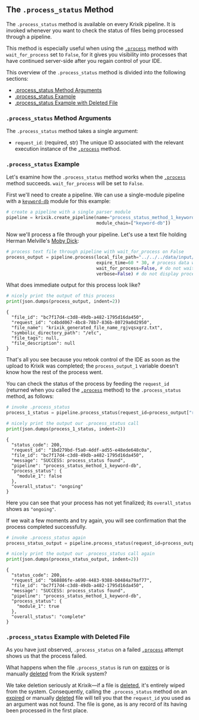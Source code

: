 ## The `.process_status` Method

The `.process_status` method is available on every Krixik pipeline. It is invoked whenever you want to check the status of files being processed through a pipeline.

This method is especially useful when using the [`.process`](process_method.md) method with `wait_for_process` set to `False`, for it gives you visibility into processes that have continued server-side after you regain control of your IDE.

This overview of the `.process_status` method is divided into the following sections:

- [.process_status Method Arguments](#.process_status-method-arguments)
- [.process_status Example](#.process_status-example)
- [.process_status Example with Deleted File](#.process_status-example-with-deleted-file)

### `.process_status` Method Arguments

The `.process_status` method takes a single argument:

- `request_id`: (required, str) The unique ID associated with the relevant execution instance of the [`.process`](process_method.md) method.

### `.process_status` Example

Let's examine how the `.process_status` method works when the [`.process`](process_method.md) method succeeds. `wait_for_process` will be set to `False`.

First we'll need to create a pipeline. We can use a single-module pipeline with a [`keyword-db`](../../modules/database_modules/keyword-db_module.md) module for this example:


```python
# create a pipeline with a single parser module
pipeline = krixik.create_pipeline(name="process_status_method_1_keyword-db",
                                  module_chain=["keyword-db"])
```

Now we'll process a file through your pipeline. Let's use a text file holding Herman Melville's <u>Moby Dick</u>:


```python
# process text file through pipeline with wait_for_process on False
process_output = pipeline.process(local_file_path="../../../data/input/moby_dick_very_short.txt", # the initial local filepath where the input JSON file is stored
                                  expire_time=60 * 30, # process data will be deleted from the Krixik system in 30 minutes
                                  wait_for_process=False, # do not wait for process to complete before returning IDE control to user
                                  verbose=False) # do not display process update printouts upon running code
```

What does immediate output for this process look like?


```python
# nicely print the output of this process
print(json.dumps(process_output, indent=2))
```

    {
      "file_id": "bc7f17d4-c3d8-49db-a482-1795d16da450",
      "request_id": "c4bdd067-4bc8-78b7-836b-80729a0d2950",
      "file_name": "krixik_generated_file_name_rgjvqsxgrz.txt",
      "symbolic_directory_path": "/etc",
      "file_tags": null,
      "file_description": null
    }


That's all you see because you retook control of the IDE as soon as the upload to Krixik was completed; the `process_output_1` variable doesn't know how the rest of the process went.

You can check the status of the process by feeding the `request_id` (returned when you called the [`.process`](process_method.md) method) to the `.process_status` method, as follows:


```python
# invoke .process_status
process_1_status = pipeline.process_status(request_id=process_output["request_id"])

# nicely print the output our .process_status call
print(json.dumps(process_1_status, indent=2))
```

    {
      "status_code": 200,
      "request_id": "1bd279bd-f5a0-4ddf-ad55-e48ede648c0a",
      "file_id": "bc7f17d4-c3d8-49db-a482-1795d16da450",
      "message": "SUCCESS: process_status found",
      "pipeline": "process_status_method_1_keyword-db",
      "process_status": {
        "module_1": false
      },
      "overall_status": "ongoing"
    }


Here you can see that your process has not yet finalized; its `overall_status` shows as `"ongoing"`.

If we wait a few moments and try again, you will see confirmation that the process completed successfully.


```python
# invoke .process_status again
process_status_output = pipeline.process_status(request_id=process_output["request_id"])

# nicely print the output our .process_status call again
print(json.dumps(process_status_output, indent=2))
```

    {
      "status_code": 200,
      "request_id": "b68886fe-a690-4483-9388-b0484a79af77",
      "file_id": "bc7f17d4-c3d8-49db-a482-1795d16da450",
      "message": "SUCCESS: process_status found",
      "pipeline": "process_status_method_1_keyword-db",
      "process_status": {
        "module_1": true
      },
      "overall_status": "complete"
    }


### `.process_status` Example with Deleted File

As you have just observed, `.process_status` on a failed [`.process`](process_method.md) attempt shows us that the process failed.

What happens when the file `.process_status` is run on [expires](process_method.md#core-.process-method-arguments) or is manually [deleted](../file_system/delete_method.md) from the Krixik system?

We take deletion seriously at Krixik—if a file is [deleted](../file_system/delete_method.md), it's entirely wiped from the system. Consequently, calling the `.process_status` method on an [expired](process_method.md#core-.process-method-arguments) or manually [deleted](../file_system/delete_method.md) file will tell you that the `request_id` you used as an argument was not found. The file is gone, as is any record of its having been processed in the first place.
